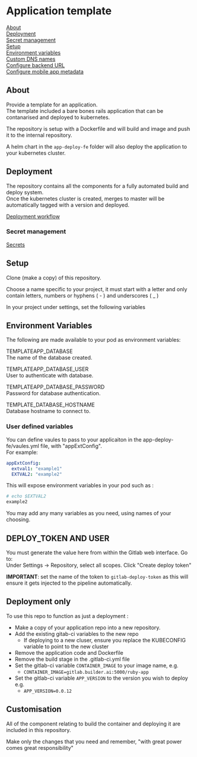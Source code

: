 # Application template

[About](#about)  
[Deployment](#deployment)  
[Secret management](docs/secrets.md)  
[Setup](#setup)  
[Environment variables](#environment-variables)  
[Custom DNS names](https://gitlab.builder.ai/devops/template-app/blob/master/docs/cnames.md)  
[Configure backend URL](/docs/backend_url.md)  
[Configure mobile app metadata](/docs/metadata.md) 

## About  

Provide a template for an application.  
The template included a bare bones rails application that can be contanarised and deployed to kubernetes.

The repository is setup with a Dockerfile and will build and image and push it to the internal repository.

A helm chart in the `app-deploy-fe` folder will also deploy the application to your kubernetes cluster.

## Deployment

The repository contains all the components for a fully automated build and deploy system.  
Once the kubernetes cluster is created, merges to master will be automatically tagged with a version and deployed.

[Deployment workflow](docs/deployment.md)  

### Secret management

[Secrets](docs/secrets.md)  


## Setup

Clone (make a copy) of this repository.

Choose a name specific to your project, it must start with a letter and only contain letters, numbers or hyphens ( - ) and underscores ( _ )

In your project under settings, set the following variables

## Environment Variables

The following are made available to your pod as environment variables:  

TEMPLATEAPP_DATABASE  
The name of the database created.  

TEMPLATEAPP_DATABASE_USER  
User to authenticate with database.  

TEMPLATEAPP_DATABASE_PASSWORD  
Password for database authentication.  

TEMPLATE_DATABASE_HOSTNAME  
Database hostname to connect to.  

### User defined variables

You can define vaules to pass to your applicaiton in the app-deploy-fe/vaules.yml file, with "appExtConfig".  
For example:  
```yaml
appExtConfig:
  extval1: "example1"
  EXTVAL2: "example2"
```

This will expose environment variables in your pod such as :
```bash
# echo $EXTVAL2
example2
```
You may add any many variables as you need, using names of your choosing.  


## DEPLOY_TOKEN AND USER
You must generate the value here from within the Gitlab web interface. Go to:  
Under Settings -> Repository, select all scopes. Click "Create deploy token"

**IMPORTANT**: set the name of the token to `gitlab-deploy-token` as this will ensure it gets injected to the pipeline automatically.

## Deployment only

To use this repo to function as just a deployment :  
* Make a copy of your application repo into a new repository.
* Add the existing gitab-ci variables to the new repo
  * If deploying to a new cluser, ensure you replace the KUBECONFIG variable to point to the new cluster
* Remove the application code and Dockerfile
* Remove the build stage in the .gitlab-ci.yml file
* Set the gitlab-ci variable `CONTAINER_IMAGE` to your image name, e.g.
  * `CONTAINER_IMAGE=gitlab.builder.ai:5000/ruby-app`
* Set the gitlab-ci variable `APP_VERSION` to the version you wish to deploy e.g.
  * `APP_VERSION=0.0.12`

## Customisation

All of the component relating to build the container and deploying it are included in this repository.  

Make only the changes that you need and remember, "with great power comes great responsibility"




